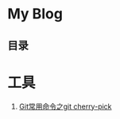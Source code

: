 My Blog
====

## 目录

# 工具

1. [Git常用命令之git cherry-pick](https://github.com/songhailin/blog/issues/1)
